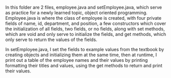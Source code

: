 In this folder are 2 files, employee.java and setEmployee.java, which serve as practice for a newly learned topic, object oriented programming. Employee.java is where the class of employee is created, with four private fields of name, id, department, and position, a few constructors which cover the initialization of all fields, two fields, or no fields, along with set methods, which are void and only serve to initialize the fields, and get methods, which only serve to return the values of the fields.

In setEmployee.java, I set the fields to example values from the textbook by creating objects and initializing them at the same time, then at runtime, I print out a table of the employee names and their values by printing formatting their titles and values, using the get methods to return and print their values.